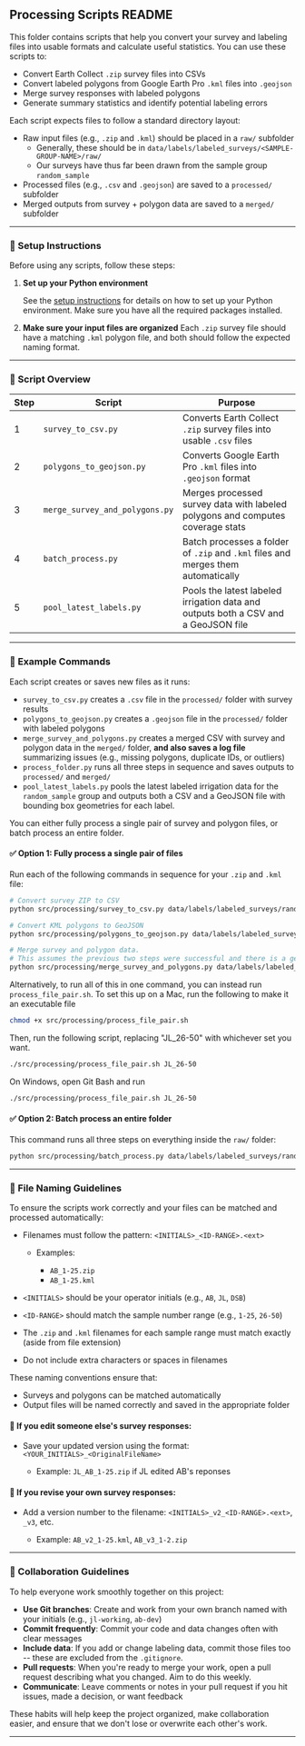 ## Processing Scripts README

This folder contains scripts that help you convert your survey and labeling files into usable formats and calculate useful statistics. You can use these scripts to:

* Convert Earth Collect `.zip` survey files into CSVs
* Convert labeled polygons from Google Earth Pro `.kml` files into `.geojson`
* Merge survey responses with labeled polygons
* Generate summary statistics and identify potential labeling errors

Each script expects files to follow a standard directory layout:

* Raw input files (e.g., `.zip` and `.kml`) should be placed in a `raw/` subfolder
    * Generally, these should be in `data/labels/labeled_surveys/<SAMPLE-GROUP-NAME>/raw/`
    * Our surveys have thus far been drawn from the sample group `random_sample` 
* Processed files (e.g., `.csv` and `.geojson`) are saved to a `processed/` subfolder
* Merged outputs from survey + polygon data are saved to a `merged/` subfolder

---

### 🔧 Setup Instructions

Before using any scripts, follow these steps:

1. **Set up your Python environment**

   See the [setup instructions](../../README.md#setup) for details on how to set up your Python environment. Make sure you have all the required packages installed.

2. **Make sure your input files are organized**
   Each `.zip` survey file should have a matching `.kml` polygon file, and both should follow the expected naming format. 

---

### 🚀 Script Overview

| Step | Script                         | Purpose                                                                           |
| ---- | ------------------------------ | --------------------------------------------------------------------------------- |
| 1    | `survey_to_csv.py`             | Converts Earth Collect `.zip` survey files into usable `.csv` files               |
| 2    | `polygons_to_geojson.py`       | Converts Google Earth Pro `.kml` files into `.geojson` format                     |
| 3    | `merge_survey_and_polygons.py` | Merges processed survey data with labeled polygons and computes coverage stats    |
| 4    | `batch_process.py`            | Batch processes a folder of `.zip` and `.kml` files and merges them automatically |
| 5    | `pool_latest_labels.py`   | Pools the latest labeled irrigation data and outputs both a CSV and a GeoJSON file      |

---

### 📘 Example Commands

Each script creates or saves new files as it runs:

* `survey_to_csv.py` creates a `.csv` file in the `processed/` folder with survey results
* `polygons_to_geojson.py` creates a `.geojson` file in the `processed/` folder with labeled polygons
* `merge_survey_and_polygons.py` creates a merged CSV with survey and polygon data in the `merged/` folder, **and also saves a log file** summarizing issues (e.g., missing polygons, duplicate IDs, or outliers)
* `process_folder.py` runs all three steps in sequence and saves outputs to `processed/` and `merged/`
* `pool_latest_labels.py` pools the latest labeled irrigation data for the `random_sample` group and outputs both a CSV and a GeoJSON file with bounding box geometries for each label.

You can either fully process a single pair of survey and polygon files, or batch process an entire folder.

#### ✅ Option 1: Fully process a single pair of files

Run each of the following commands in sequence for your `.zip` and `.kml` file:

```bash
# Convert survey ZIP to CSV
python src/processing/survey_to_csv.py data/labels/labeled_surveys/random_sample/raw/JL_26-50.zip

# Convert KML polygons to GeoJSON
python src/processing/polygons_to_geojson.py data/labels/labeled_surveys/random_sample/raw/JL_26-50.kml

# Merge survey and polygon data. 
# This assumes the previous two steps were successful and there is a geojson with a matching name in the same folder as the csv to match it with. 
python src/processing/merge_survey_and_polygons.py data/labels/labeled_surveys/random_sample/processed/JL_26-50.csv
```

Alternatively, to run all of this in one command, you can instead run `process_file_pair.sh`. To set this up on a Mac, run the following to make it an executable file
```bash
chmod +x src/processing/process_file_pair.sh
```

Then, run the following script, replacing "JL_26-50" with whichever set you want.
```bash
./src/processing/process_file_pair.sh JL_26-50
```

On Windows, open Git Bash and run 
```bash
./src/processing/process_file_pair.sh JL_26-50
```

#### ✅ Option 2: Batch process an entire folder

This command runs all three steps on everything inside the `raw/` folder:

```bash
python src/processing/batch_process.py data/labels/labeled_surveys/random_sample/raw/
```

---

### 📁 File Naming Guidelines

To ensure the scripts work correctly and your files can be matched and processed automatically:

* Filenames must follow the pattern: `<INITIALS>_<ID-RANGE>.<ext>`

  * Examples:

    * `AB_1-25.zip`
    * `AB_1-25.kml`
* `<INITIALS>` should be your operator initials (e.g., `AB`, `JL`, `DSB`)
* `<ID-RANGE>` should match the sample number range (e.g., `1-25`, `26-50`)
* The `.zip` and `.kml` filenames for each sample range must match exactly (aside from file extension)
* Do not include extra characters or spaces in filenames

These naming conventions ensure that:

* Surveys and polygons can be matched automatically
* Output files will be named correctly and saved in the appropriate folder

#### 🔄 If you edit someone else's survey responses:

* Save your updated version using the format: `<YOUR_INITIALS>_<OriginalFileName>`

  * Example: `JL_AB_1-25.zip` if JL edited AB's reponses

#### 🔁 If you revise your own survey responses:

* Add a version number to the filename: `<INITIALS>_v2_<ID-RANGE>.<ext>`, `_v3`, etc.

  * Example: `AB_v2_1-25.kml`, `AB_v3_1-2.zip`

---

### 🤝 Collaboration Guidelines

To help everyone work smoothly together on this project:

* **Use Git branches**: Create and work from your own branch named with your initials (e.g., `jl-working`, `ab-dev`)
* **Commit frequently**: Commit your code and data changes often with clear messages
* **Include data**: If you add or change labeling data, commit those files too -- these are excluded from the `.gitignore`.
* **Pull requests**: When you're ready to merge your work, open a pull request describing what you changed. Aim to do this weekly. 
* **Communicate**: Leave comments or notes in your pull request if you hit issues, made a decision, or want feedback

These habits will help keep the project organized, make collaboration easier, and ensure that we don't lose or overwrite each other's work.

---
